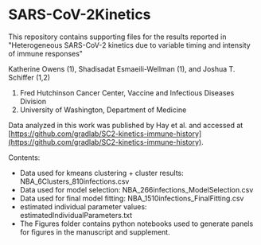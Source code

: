 # SARS-CoV-2Kinetics
This repository contains supporting files for the results reported in "Heterogeneous SARS-CoV-2 kinetics due to variable timing and intensity of immune responses"


Katherine Owens (1), Shadisadat Esmaeili-Wellman (1), and Joshua T. Schiffer (1,2)


1.	Fred Hutchinson Cancer Center, Vaccine and Infectious Diseases Division
2.	University of Washington, Department of Medicine

Data analyzed in this work was published by Hay et al. and accessed at [https://github.com/gradlab/SC2-kinetics-immune-history](https://github.com/gradlab/SC2-kinetics-immune-history).

Contents: 
- Data used for kmeans clustering + cluster results: NBA_6Clusters_810infections.csv
- Data used for model selection: NBA_266infections_ModelSelection.csv
- Data used for final model fitting: NBA_1510infections_FinalFitting.csv
- estimated individual parameter values: estimatedIndividualParameters.txt
- The Figures folder contains python notebooks used to generate panels for figures in the manuscript and supplement.
